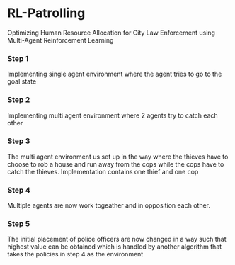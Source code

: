 # RL-Patrolling
Optimizing Human Resource Allocation for City Law Enforcement using Multi-Agent Reinforcement Learning

### Step 1 
Implementing single agent environment where the agent tries to go to the goal state

### Step 2 
Implementing multi agent environment where 2 agents try to catch each other

### Step 3 
The multi agent environment us set up in the way where the thieves have to choose to rob a house and run away from the cops while the cops have to catch the thieves. Implementation contains one thief and one cop

### Step 4
Multiple agents are now work togeather and in opposition each other.

### Step 5
The initial placement of police officers are now changed in a way such that highest value can be obtained which is handled by another algorithm that takes the policies in step 4 as the environment



